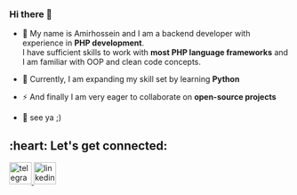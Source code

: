 ### Hi there 👋
- 👤 My name is Amirhossein and I am a backend developer with experience in **PHP development**.\
I have sufficient skills to work with **most PHP language frameworks** and I am familiar with OOP and clean code concepts.

- 🔭 Currently, I am expanding my skill set by learning **Python**
- ⚡ And finally I am very eager to collaborate on **open-source projects**
- 🌱 see ya ;)

<div>
	
<h2 align="left">:heart: Let's get connected:</h2>

<a href="https://t.me/Amirhossein_nb" target="_blank">
  <img src="https://github-production-user-asset-6210df.s3.amazonaws.com/79712314/238192520-a8429250-0cbb-46d1-9ad6-b82fb8b99349.svg" alt="telegram" width="40" height="40"/>
</a>

<a href="https://www.linkedin.com/in/amirhossein256" target="_blank">
  <img src="https://github-production-user-asset-6210df.s3.amazonaws.com/79712314/238661011-148a23f5-07be-4fb9-bda2-6671852ca716.svg" alt="linkedin" width="40" height="40"/>
</a>

</div>

